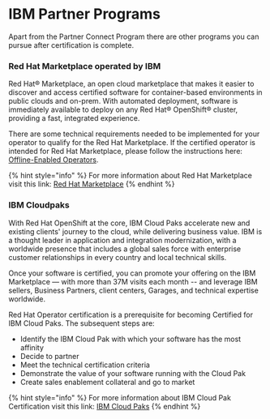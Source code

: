 # IBM Partner Programs

Apart from the Partner Connect Program there are other programs you can pursue after certification is complete. 

### Red Hat Marketplace operated by IBM

Red Hat® Marketplace, an open cloud marketplace that makes it easier to discover and access certified software for container-based environments in public clouds and on-prem. With automated deployment, software is immediately available to deploy on any Red Hat® OpenShift® cluster, providing a fast, integrated experience. 

There are some technical requirements needed to be implemented for your operator to qualify for the Red Hat Marketplace. If the certified operator is intended for Red Hat Marketplace, please follow the instructions here: [Offline-Enabled Operators](https://redhat-connect.gitbook.io/certified-operator-guide/appendix/offline-enabled-operators). 

{% hint style="info" %}
For more information about Red Hat Marketplace visit this link: [Red Hat Marketplace](https://marketplace.redhat.com/en-us)
{% endhint %}



### IBM Cloudpaks

With Red Hat OpenShift at the core, IBM Cloud Paks accelerate new and existing clients' journey to the cloud, while delivering business value. IBM is a thought leader in application and integration modernization, with a worldwide presence that includes a global sales force with enterprise customer relationships in every country and local technical skills. 

Once your software is certified, you can promote your offering on the IBM Marketplace — with more than 37M visits each month -- and leverage IBM sellers, Business Partners, client centers, Garages, and technical expertise worldwide.

Red Hat Operator certification is a prerequisite for becoming Certified for IBM Cloud Paks. The subsequent steps are:

* Identify the IBM Cloud Pak with which your software has the most affinity
* Decide to partner
* Meet the technical certification criteria
* Demonstrate the value of your software running with the Cloud Pak
* Create sales enablement collateral and go to market

{% hint style="info" %}
For more information about IBM Cloud Pak Certification visit this link: [IBM Cloud Paks](https://www.ibm.com/partnerworld/cloud/independent-software-vendors)
{% endhint %}

